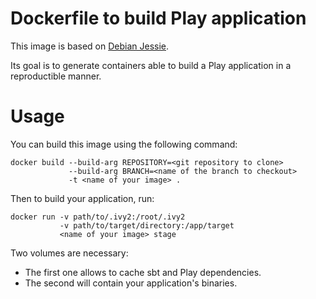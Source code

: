 # Dockerfile to build Play application

This image is based on [Debian Jessie](https://hub.docker.com/_/debian/).

Its goal is to generate containers able to build a Play application in a reproductible manner.

# Usage

You can build this image using the following command:

```
docker build --build-arg REPOSITORY=<git repository to clone>
             --build-arg BRANCH=<name of the branch to checkout>
             -t <name of your image> .
```

Then to build your application, run:

```
docker run -v path/to/.ivy2:/root/.ivy2
           -v path/to/target/directory:/app/target
           <name of your image> stage
```

Two volumes are necessary:
- The first one allows to cache sbt and Play dependencies.
- The second will contain your application's binaries.
